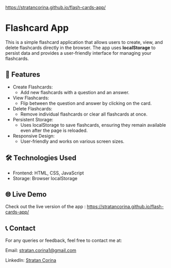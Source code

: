 https://stratancorina.github.io/flash-cards-app/

# Flashcard App
This is a simple flashcard application that allows users to create, view, and delete flashcards directly in the browser. The app uses **localStorage** to persist data and provides a user-friendly interface for managing your flashcards.

## 🌟 Features
- Create Flashcards:
  - Add new flashcards with a question and an answer.
- View Flashcards:
  - Flip between the question and answer by clicking on the card.
- Delete Flashcards:
  - Remove individual flashcards or clear all flashcards at once.
- Persistent Storage:
  - Uses localStorage to save flashcards, ensuring they remain available even after the page is reloaded.
- Responsive Design:
  - User-friendly and works on various screen sizes.
    
## 🛠️ Technologies Used
- Frontend:
HTML, CSS, JavaScript
- Storage:
Browser localStorage

## 🌐 Live Demo

Check out the live version of the app : https://stratancorina.github.io/flash-cards-app/

## 📞 Contact

For any queries or feedback, feel free to contact me at:

Email: [stratan.corina1@gmail.com](mailto:stratan.corina1@gmail.com)

LinkedIn: [Stratan Corina](https://www.linkedin.com/in/corina-stratan/)
